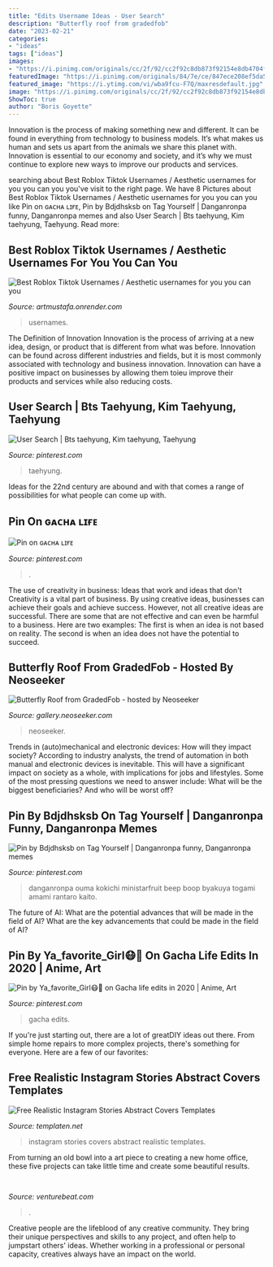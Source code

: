 ```yaml
---
title: "Edits Username Ideas - User Search"
description: "Butterfly roof from gradedfob"
date: "2023-02-21"
categories:
- "ideas"
tags: ["ideas"]
images:
- "https://i.pinimg.com/originals/cc/2f/92/cc2f92c8db873f92154e8db4704f6b11.jpg"
featuredImage: "https://i.pinimg.com/originals/84/7e/ce/847ece208ef5da5400015e29670d72db.png"
featured_image: "https://i.ytimg.com/vi/wba9fcu-F7Q/maxresdefault.jpg"
image: "https://i.pinimg.com/originals/cc/2f/92/cc2f92c8db873f92154e8db4704f6b11.jpg"
ShowToc: true
author: "Boris Goyette"
---
```



Innovation is the process of making something new and different. It can be found in everything from technology to business models. It’s what makes us human and sets us apart from the animals we share this planet with. Innovation is essential to our economy and society, and it’s why we must continue to explore new ways to improve our products and services.

	

		
searching about Best Roblox Tiktok Usernames / Aesthetic usernames for you you can you you've visit to the right page. We have 8 Pictures about Best Roblox Tiktok Usernames / Aesthetic usernames for you you can you like Pin on ɢᴀᴄʜᴀ ʟɪғᴇ, Pin by Bdjdhsksb on Tag Yourself | Danganronpa funny, Danganronpa memes and also User Search | Bts taehyung, Kim taehyung, Taehyung. Read more:
		
    
## Best Roblox Tiktok Usernames / Aesthetic Usernames For You You Can You

<img loading=lazy src="https://i.ytimg.com/vi/wba9fcu-F7Q/maxresdefault.jpg" onerror="this.onerror=null;this.src='https://tse1.mm.bing.net/th?id=OIP.IOSWRK1fwOujXV15kRKOQAHaEK&amp;pid=15.1';" alt="Best Roblox Tiktok Usernames / Aesthetic usernames for you you can you">

_Source: artmustafa.onrender.com_

>usernames. 

	

The Definition of Innovation
Innovation is the process of arriving at a new idea, design, or product that is different from what was before. Innovation can be found across different industries and fields, but it is most commonly associated with technology and business innovation. Innovation can have a positive impact on businesses by allowing them toieu improve their products and services while also reducing costs.

    
## User Search | Bts Taehyung, Kim Taehyung, Taehyung

<img loading=lazy src="https://i.pinimg.com/originals/84/7e/ce/847ece208ef5da5400015e29670d72db.png" onerror="this.onerror=null;this.src='https://tse4.mm.bing.net/th?id=OIP.TJdKc81A2CECvYmulAxVPAAAAA&amp;pid=15.1';" alt="User Search | Bts taehyung, Kim taehyung, Taehyung">

_Source: pinterest.com_

>taehyung. 

	

Ideas for the 22nd century are abound and with that comes a range of possibilities for what people can come up with.

    
## Pin On ɢᴀᴄʜᴀ ʟɪғᴇ

<img loading=lazy src="https://i.pinimg.com/736x/5b/86/c6/5b86c67471f5905db5ee10adaf1e7c7d.jpg" onerror="this.onerror=null;this.src='https://tse3.mm.bing.net/th?id=OIP.VaqSsNMp2KB2_UbcJm52EwHaHS&amp;pid=15.1';" alt="Pin on ɢᴀᴄʜᴀ ʟɪғᴇ">

_Source: pinterest.com_

>. 

	

The use of creativity in business: Ideas that work and ideas that don't
Creativity is a vital part of business. By using creative ideas, businesses can achieve their goals and achieve success. However, not all creative ideas are successful. There are some that are not effective and can even be harmful to a business. Here are two examples: The first is when an idea is not based on reality. The second is when an idea does not have the potential to succeed.

    
## Butterfly Roof From GradedFob - Hosted By Neoseeker

<img loading=lazy src="https://i.neoseeker.com/mgv/462859/859/123/oilskin003_display.jpg" onerror="this.onerror=null;this.src='https://tse2.mm.bing.net/th?id=OIP.gQMKYskYN23jrh8uM9ZX6AHaFj&amp;pid=15.1';" alt="Butterfly Roof from GradedFob - hosted by Neoseeker">

_Source: gallery.neoseeker.com_

>neoseeker. 

	

Trends in (auto)mechanical and electronic devices: How will they impact society?
According to industry analysts, the trend of automation in both manual and electronic devices is inevitable. This will have a significant impact on society as a whole, with implications for jobs and lifestyles. Some of the most pressing questions we need to answer include: What will be the biggest beneficiaries? And who will be worst off?

    
## Pin By Bdjdhsksb On Tag Yourself | Danganronpa Funny, Danganronpa Memes

<img loading=lazy src="https://i.pinimg.com/originals/cc/2f/92/cc2f92c8db873f92154e8db4704f6b11.jpg" onerror="this.onerror=null;this.src='https://tse3.mm.bing.net/th?id=OIP.etPBS8yVzAQnQD-oqODSFwHaG9&amp;pid=15.1';" alt="Pin by Bdjdhsksb on Tag Yourself | Danganronpa funny, Danganronpa memes">

_Source: pinterest.com_

>danganronpa ouma kokichi ministarfruit beep boop byakuya togami amami rantaro kaito. 

	

The future of AI: What are the potential advances that will be made in the field of AI?
What are the key advancements that could be made in the field of AI?

    
## Pin By Ya_favorite_Girl😷🤪 On Gacha Life Edits In 2020 | Anime, Art

<img loading=lazy src="https://i.pinimg.com/736x/ea/bc/1c/eabc1c8b5f620766fb683f1a4e9113c6.jpg" onerror="this.onerror=null;this.src='https://tse4.mm.bing.net/th?id=OIP.awE4zEfdDm8SawoWAJ909wHaFk&amp;pid=15.1';" alt="Pin by Ya_favorite_Girl😷🤪 on Gacha life edits in 2020 | Anime, Art">

_Source: pinterest.com_

>gacha edits. 

	

If you're just starting out, there are a lot of greatDIY ideas out there. From simple home repairs to more complex projects, there's something for everyone. Here are a few of our favorites: 

    
## Free Realistic Instagram Stories Abstract Covers Templates

<img loading=lazy src="https://templaten.net/wp-content/uploads/2020/10/Instagram-Stories-Abstract-Covers.jpg" onerror="this.onerror=null;this.src='https://tse2.mm.bing.net/th?id=OIP.Rx1UHDAViczVhkYN1s0mewHaE8&amp;pid=15.1';" alt="Free Realistic Instagram Stories Abstract Covers Templates">

_Source: templaten.net_

>instagram stories covers abstract realistic templates. 

	

From turning an old bowl into a art piece to creating a new home office, these five projects can take little time and create some beautiful results.

    
## 

<img loading=lazy src="https://venturebeat.com/wp-content/uploads/2019/04/chrome-remove-animations.png" onerror="this.onerror=null;this.src='https://tse4.mm.bing.net/th?id=OIP.4qIrJ1QXIHJsW43LAJT-qAAAAA&amp;pid=15.1';" alt="">

_Source: venturebeat.com_

>. 

	

Creative people are the lifeblood of any creative community. They bring their unique perspectives and skills to any project, and often help to jumpstart others' ideas. Whether working in a professional or personal capacity, creatives always have an impact on the world.

